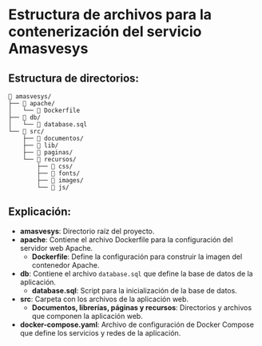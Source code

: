 # Estructura de archivos para la contenerización del servicio Amasvesys

## Estructura de directorios:

```plaintext
📁 amasvesys/
├── 📁 apache/
│   └── 📄 Dockerfile
├── 📁 db/
│   └── 📄 database.sql
└── 📁 src/
    ├── 📁 documentos/
    ├── 📁 lib/
    ├── 📁 paginas/
    └── 📁 recursos/
        ├── 📁 css/
        ├── 📁 fonts/
        ├── 📁 images/
        └── 📁 js/
```

## Explicación:

- **amasvesys**: Directorio raíz del proyecto.
- **apache**: Contiene el archivo Dockerfile para la configuración del servidor web Apache.
  - **Dockerfile**: Define la configuración para construir la imagen del contenedor Apache.
- **db**: Contiene el archivo `database.sql` que define la base de datos de la aplicación.
  - **database.sql**: Script para la inicialización de la base de datos.
- **src**: Carpeta con los archivos de la aplicación web.
  - **Documentos, librerías, páginas y recursos**: Directorios y archivos que componen la aplicación web.
- **docker-compose.yaml**: Archivo de configuración de Docker Compose que define los servicios y redes de la aplicación.
